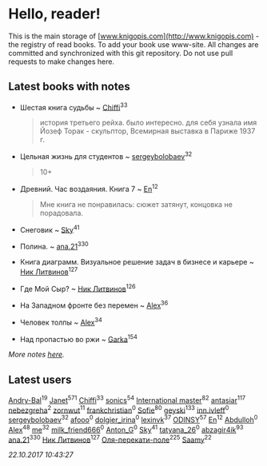# Hello, reader!
This is the main storage of [www.knigopis.com](http://www.knigopis.com) - the registry of read books.
To add your book use www-site. All changes are committed and synchronized with this git repository.
Do not use pull requests to make changes here.


## Latest books with notes
* Шестая книга судьбы ~ [Chiffi](users/105/105831994080785626680-google)<sup>33</sup>
    > история третьего рейха. было интересно. для себя узнала имя  Йозеф Торак - скульптор,  Всемирная выставка в Париже 1937 г.

* Цельная жизнь для студентов ~ [sergeybolobaev](users/379/37918255-vkontakte)<sup>32</sup>
    > 10+

* Древний. Час воздаяния. Книга 7 ~ [En](users/333/333646551-vkontakte)<sup>12</sup>
    > Мне книга не понравилась: сюжет затянут, концовка не порадовала.

* Снеговик ~ [Sky](users/118/118049897850017649660-google)<sup>41</sup>

* Полина. ~ [ana.21](users/107/107655526900000657481-google)<sup>330</sup>

* Книга диаграмм. Визуальное решение задач в бизнесе и карьере ~ [Ник Литвинов](users/241/241974816-vkontakte)<sup>127</sup>

* Где Мой Сыр? ~ [Ник Литвинов](users/241/241974816-vkontakte)<sup>126</sup>

* На Западном фронте без перемен ~ [Alex](users/106/106644083867140961454-google)<sup>36</sup>

* Человек толпы ~ [Alex](users/106/106644083867140961454-google)<sup>34</sup>

* Над пропастью во ржи ~ [Garka](users/115/115753719718250012620-google)<sup>154</sup>


_More notes [here](latest_books_with_notes.md)._


## Latest users
[Andry-Bal](users/109/109232883876697421544-google)<sup>19</sup> 
[Janet](users/108/108113656204404967440-google)<sup>571</sup> 
[Chiffi](users/105/105831994080785626680-google)<sup>33</sup> 
[sonics](users/588/5880221-vkontakte)<sup>54</sup> 
[International master](users/741/74140988-vkontakte)<sup>82</sup> 
[antasiar](users/688/68827372-vkontakte)<sup>117</sup> 
[nebezgreha](users/151/151427089-vkontakte)<sup>2</sup> 
[zornwut](users/452/452256330-vkontakte)<sup>11</sup> 
[frankchristian](users/567/56734971-vkontakte)<sup>0</sup> 
[Sofie](users/485/48568611-vkontakte)<sup>80</sup> 
[geyski](users/221/221959664-vkontakte)<sup>133</sup> 
[inn.ivleff](users/290/290600514-yandex)<sup>0</sup> 
[sergeybolobaev](users/379/37918255-vkontakte)<sup>32</sup> 
[afooo](users/185/18548259-vkontakte)<sup>0</sup> 
[dolgier_irina](users/502/50218872-vkontakte)<sup>0</sup> 
[lexinvk](users/170/170278332-vkontakte)<sup>37</sup> 
[ODINSY](users/100/100978570902186865324-google)<sup>57</sup> 
[En](users/333/333646551-vkontakte)<sup>12</sup> 
[Abdulloh](users/441/441352480-vkontakte)<sup>0</sup> 
[Alex](users/106/106644083867140961454-google)<sup>48</sup> 
[me](users/381/381417697-yandex)<sup>32</sup> 
[milk_friend666](users/320/320068980-vkontakte)<sup>0</sup> 
[Anton_G](users/108/108312916368903724576-google)<sup>0</sup> 
[Sky](users/118/118049897850017649660-google)<sup>41</sup> 
[tatyana_26](users/152/152918478-vkontakte)<sup>0</sup> 
[abzagir4ik](users/362/3621623-vkontakte)<sup>93</sup> 
[ana.21](users/107/107655526900000657481-google)<sup>330</sup> 
[Ник Литвинов](users/241/241974816-vkontakte)<sup>127</sup> 
[Оля-перекати-поле](users/108/10848515355906827860-mailru)<sup>225</sup> 
[Saamy](users/115/115226508-vkontakte)<sup>22</sup> 


_22.10.2017 10:43:27_
